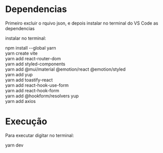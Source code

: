 # Dependencias

Primeiro excluir o rquivo json, e depois instalar no terminal do VS Code as dependencias

instalar no terminal:

npm install --global yarn <br>
yarn create vite <br>
yarn add react-router-dom <br>
yarn add styled-components <br>
yarn add @mui/material @emotion/react @emotion/styled <br>
yarn add yup <br>
yarn add toastify-react <br>
yarn add react-hook-use-form <br>
yarn add react-hook-form <br>
yarn add @hookform/resolvers yup <br>
yarn add axios <br>


# Execução

Para executar digitar no terminal:

yarn dev
